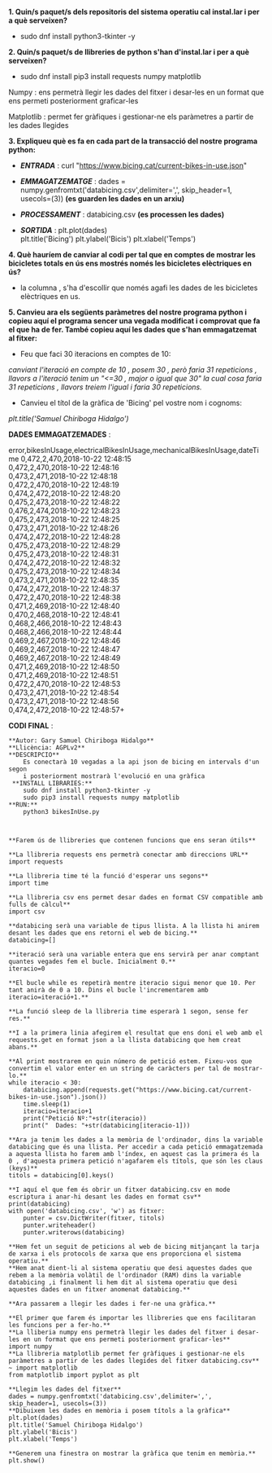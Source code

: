 **1. Quin/s paquet/s dels repositoris del sistema operatiu cal instal.lar i per a què serveixen?**

- sudo dnf install python3-tkinter -y

**2. Quin/s paquet/s de llibreries de python s'han d'instal.lar i per a què serveixen?**

- sudo dnf install pip3 install requests numpy matplotlib

Numpy : ens permetrà llegir les dades del fitxer i desar-les en un format que ens permeti posteriorment graficar-les

Matplotlib : permet fer gràfiques i gestionar-ne els paràmetres a partir de les dades llegides

**3. Expliqueu què es fa en cada part de la transacció del nostre programa python:**

- **_ENTRADA_** : curl "https://www.bicing.cat/current-bikes-in-use.json"

- **_EMMAGATZEMATGE_** : dades = numpy.genfromtxt('databicing.csv',delimiter=',', skip_header=1, usecols=(3)) **(es guarden les dades en un arxiu)**

- **_PROCESSAMENT_** : databicing.csv	**(es processen les dades)**

- **_SORTIDA_** : plt.plot(dades)	
		  plt.title('Bicing')
		  plt.ylabel('Bicis')
		  plt.xlabel('Temps')


**4. Què hauríem de canviar al codi per tal que en comptes de mostrar les bicicletes totals en ús ens mostrés només les bicicletes elèctriques en ús?**

- la columna , s'ha d'escollir que només agafi les dades de les bicicletes elèctriques en us.

**5. Canvieu ara els següents paràmetres del nostre programa python i copieu aquí el programa sencer una vegada modificat i comprovat que fa el que ha de fer. També copieu aquí les dades que s'han emmagatzemat al fitxer:**

- Feu que faci 30 iteracions en comptes de 10: 

*canviant l'iteració en compte de 10 , posem 30 , però faria 31 repeticions , llavors a l'iteració tenim un "<=30 , major o igual que 30" la cual cosa faria 31 repeticions , llavors treiem l'igual i faria 30 repeticions.*

- Canvieu el títol de la gràfica de 'Bicing' pel vostre nom i cognoms:

*plt.title('Samuel Chiriboga Hidalgo')*


**DADES EMMAGATZEMADES** : 

error,bikesInUsage,electricalBikesInUsage,mechanicalBikesInUsage,dateTime
0,472,2,470,2018-10-22 12:48:15  
0,472,2,470,2018-10-22 12:48:16  
0,473,2,471,2018-10-22 12:48:18  
0,472,2,470,2018-10-22 12:48:19  
0,474,2,472,2018-10-22 12:48:20  
0,475,2,473,2018-10-22 12:48:22  
0,476,2,474,2018-10-22 12:48:23  
0,475,2,473,2018-10-22 12:48:25  
0,473,2,471,2018-10-22 12:48:26  
0,474,2,472,2018-10-22 12:48:28  
0,475,2,473,2018-10-22 12:48:29  
0,475,2,473,2018-10-22 12:48:31  
0,474,2,472,2018-10-22 12:48:32  
0,475,2,473,2018-10-22 12:48:34  
0,473,2,471,2018-10-22 12:48:35  
0,474,2,472,2018-10-22 12:48:37  
0,472,2,470,2018-10-22 12:48:38  
0,471,2,469,2018-10-22 12:48:40  
0,470,2,468,2018-10-22 12:48:41  
0,468,2,466,2018-10-22 12:48:43  
0,468,2,466,2018-10-22 12:48:44  
0,469,2,467,2018-10-22 12:48:46  
0,469,2,467,2018-10-22 12:48:47  
0,469,2,467,2018-10-22 12:48:49  
0,471,2,469,2018-10-22 12:48:50  
0,471,2,469,2018-10-22 12:48:51  
0,472,2,470,2018-10-22 12:48:53  
0,473,2,471,2018-10-22 12:48:54  
0,473,2,471,2018-10-22 12:48:56  
0,474,2,472,2018-10-22 12:48:57+  


**CODI FINAL** : 


 	**Autor: Gary Samuel Chiriboga Hidalgo**  				 
 	**Llicència: AGPLv2**                                                          
 	**DESCRIPCIO**                                                                 
 	 	Es conectarà 10 vegadas a la api json de bicing en intervals d'un segon 
 	 	i posteriorment mostrarà l'evolució en una gràfica                       
	 **INSTALL LIBRARIES:**                                                       
 		sudo dnf install python3-tkinter -y                                      
   		sudo pip3 install requests numpy matplotlib                              
 	**RUN:**									      
 	 	python3 bikesInUse.py                                                    



	**Farem ús de llibreries que contenen funcions que ens seran útils**
	 
	**La llibreria requests ens permetrà conectar amb direccions URL**
	import requests
	
	**La llibreria time té la funció d'esperar uns segons**
	import time
	
	**La llibreria csv ens permet desar dades en format CSV compatible amb fulls de càlcul**
	import csv
	
	**databicing serà una variable de tipus llista. A la llista hi anirem desant les dades que ens retorni el web de bicing.**
	databicing=[]
	
	**iteració serà una variable entera que ens servirà per anar comptant quantes vegades fem el bucle. Inicialment 0.**
	iteracio=0
	
	**El bucle while es repetirà mentre iteracio sigui menor que 10. Per tant anirà de 0 a 10. Dins el bucle l'incrementarem amb iteracio=iteració+1.**
	
	**La funció sleep de la llibreria time esperarà 1 segon, sense fer res.**
	
	**I a la primera linia afegirem el resultat que ens doni el web amb el requests.get en format json a la llista databicing que hem creat abans.**
	
	**Al print mostrarem en quin número de petició estem. Fixeu-vos que convertim el valor enter en un string de caràcters per tal de mostrar-lo.**
	while iteracio < 30:
		databicing.append(requests.get("https://www.bicing.cat/current-bikes-in-use.json").json())
		time.sleep(1)
		iteracio=iteracio+1
		print("Petició Nº:"+str(iteracio))
		print("  Dades: "+str(databicing[iteracio-1]))
	
	**Ara ja tenim les dades a la memòria de l'ordinador, dins la variable databicing que és una llista. Per accedir a cada petició emmagatzemada a aquesta llista ho farem amb l'índex, en aquest cas la primera és la 0 , d'aquesta primera petició n'agafarem els títols, que són les claus (keys)**
	titols = databicing[0].keys()

	**I aquí el que fem és obrir un fitxer databicing.csv en mode escriptura i anar-hi desant les dades en format csv**
	print(databicing)
	with open('databicing.csv', 'w') as fitxer:
    	punter = csv.DictWriter(fitxer, titols)
    	punter.writeheader()
    	punter.writerows(databicing)

	**Hem fet un seguit de peticions al web de bicing mitjançant la tarja de xarxa i els protocols de xarxa que ens proporciona el sistema operatiu.**
	**Hem anat dient-li al sistema operatiu que desi aquestes dades que rebem a la memòria volàtil de l'ordinador (RAM) dins la variable databicing ,i finalment li hem dit al sistema operatiu que desi aquestes dades en un fitxer anomenat databicing.**
	
	**Ara passarem a llegir les dades i fer-ne una gràfica.**
	
	**El primer que farem és importar les llibreries que ens facilitaran les funcions per a fer-ho.**
	**La lliberia numpy ens permetrà llegir les dades del fitxer i desar-les en un format que ens permeti posteriorment graficar-les**
	import numpy
	**La llibreria matplotlib permet fer gràfiques i gestionar-ne els paràmetres a partir de les dades llegides del fitxer databicing.csv**
	~ import matplotlib
	from matplotlib import pyplot as plt
	
	**Llegim les dades del fitxer**
	dades = numpy.genfromtxt('databicing.csv',delimiter=',', skip_header=1, usecols=(3))
	**Dibuixem les dades en memòria i posem títols a la gràfica**
	plt.plot(dades)
	plt.title('Samuel Chiriboga Hidalgo')
	plt.ylabel('Bicis')
	plt.xlabel('Temps')
	
	**Generem una finestra on mostrar la gràfica que tenim en memòria.**
	plt.show()
	
	
	

